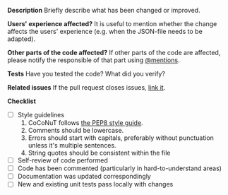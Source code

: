 **Description** Briefly describe what has been changed or improved.  

**Users' experience affected?** It is useful to mention whether the change affects the users' experience (e.g. when the JSON-file needs to be adapted).

**Other parts of the code affected?** If other parts of the code are affected, please notify the responsible of that part using [@mentions](https://docs.github.com/en/articles/basic-writing-and-formatting-syntax/#mentioning-people-and-teams).

**Tests** Have you tested the code? What did you verify?

**Related issues** If the pull request closes issues, [link it](https://docs.github.com/en/github/managing-your-work-on-github/linking-a-pull-request-to-an-issue).

**Checklist**
- [ ] Style guidelines
    1. CoCoNuT follows [the PEP8 style guide](https://www.python.org/dev/peps/pep-0008/).
    2. Comments should be lowercase.
    3. Errors should start with capitals, preferably without punctuation unless it's multiple sentences.
    4. String quotes should be consistent within the file	
- [ ] Self-review of code performed
- [ ] Code has been commented (particularly in hard-to-understand areas)
- [ ] Documentation was updated correspondingly
- [ ] New and existing unit tests pass locally with changes
